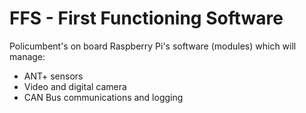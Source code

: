 # FFS - First Functioning Software

Policumbent's on board Raspberry Pi's software (modules) which will manage:
- ANT+ sensors
- Video and digital camera
- CAN Bus communications and logging
